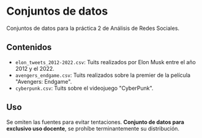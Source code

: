 # Conjuntos de datos

Conjuntos de datos para la práctica 2 de Análisis de Redes Sociales.

## Contenidos

- `elon_tweets_2012-2022.csv`: Tuits realizados por Elon Musk entre el año 2012
    y el 2022.
- `avengers_endgame.csv`: Tuits realizados sobre la premier de la película
    "Avengers: Endgame".
- `cyberpunk.csv`: Tuits sobre el videojuego "CyberPunk".

## Uso

Se omiten las fuentes para evitar tentaciones. **Conjunto de datos para
exclusivo uso docente**, se prohíbe terminantemente su distribución.
